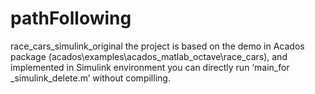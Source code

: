 # pathFollowing
race_cars_simulink_original
the project is based on the demo in Acados package (acados\examples\acados_matlab_octave\race_cars), and implemented in Simulink environment
you can directly run ‘main_for _simulink_delete.m’ without compilling.
